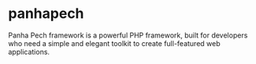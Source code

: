 # panhapech
Panha Pech framework is a powerful PHP framework, built for developers who need a simple and elegant toolkit to create full-featured web applications.
